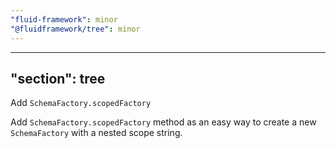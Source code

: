```yaml
---
"fluid-framework": minor
"@fluidframework/tree": minor
---
```

---
"section": tree
---

Add `SchemaFactory.scopedFactory`

Add `SchemaFactory.scopedFactory` method as an easy way to create a new `SchemaFactory` with a nested scope string.
